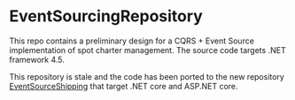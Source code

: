 # EventSourcingRepository

This repo contains a preliminary design for a CQRS + Event Source implementation of spot charter management.
The source code targets .NET framework 4.5. 

This repository is stale and the code has been ported to the new repository [EventSourceShipping](https://github.com/siannilli/EventSourceShipping) that target .NET core and ASP.NET core.  
